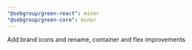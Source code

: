 ```yaml
---
"@sebgroup/green-react": minor
"@sebgroup/green-core": minor
---
```


Add brand icons and rename, container and flex improvements
